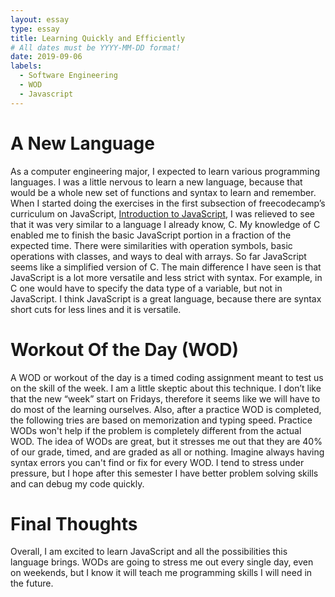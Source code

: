 ```yaml
---
layout: essay
type: essay
title: Learning Quickly and Efficiently
# All dates must be YYYY-MM-DD format!
date: 2019-09-06
labels:
  - Software Engineering
  - WOD
  - Javascript
---
```

# A New Language
  As a computer engineering major, I expected to learn various programming languages. I was a little nervous to learn a new language, because that would be a whole new set of functions and syntax to learn and remember. When I started doing the exercises in the first subsection of freecodecamp’s curriculum on JavaScript, [Introduction to JavaScript]( https://learn.freecodecamp.org/javascript-algorithms-and-data-structures/basic-javascript), I was relieved to see that it was very similar to a language I already know, C. 
  My knowledge of C enabled me to finish the basic JavaScript portion in a fraction of the expected time. There were similarities with operation symbols, basic operations with classes, and ways to deal with arrays. So far JavaScript seems like a simplified version of C. The main difference I have seen is that JavaScript is a lot more versatile and less strict with syntax. For example, in C one would have to specify the data type of a variable, but not in JavaScript. I think JavaScript is a great language, because there are syntax short cuts for less lines and it is versatile.
  
# Workout Of the Day (WOD)
  A WOD or workout of the day is a timed coding assignment meant to test us on the skill of the week. I am a little skeptic about this technique. I don’t like that the new “week” start on Fridays, therefore it seems like we will have to do most of the learning ourselves. Also, after a practice WOD is completed, the following tries are based on memorization and typing speed. Practice WODs won't help if the problem is completely different from the actual WOD.
  The idea of WODs are great, but it stresses me out that they are 40% of our grade, timed, and are graded as all or nothing.  Imagine always having syntax errors you can't find or fix for every WOD. I tend to stress under pressure, but I hope after this semester I have better problem solving skills and can debug my code quickly.

# Final Thoughts 
  Overall, I am excited to learn JavaScript and all the possibilities this language brings. WODs are going to stress me out every single day, even on weekends, but I know it will teach me programming skills I will need in the future.
